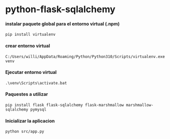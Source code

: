 # python-flask-sqlalchemy

#### instalar paquete global para el entorno virtual (.npm)
```
pip install virtualenv
```

#### crear entorno virtual
```
C:/Users/willi/AppData/Roaming/Python/Python310/Scripts/virtualenv.exe venv
```

#### Ejecutar entorno virtual
```
.\venv\Scripts\activate.bat
```

#### Paquestes a utilizar
```
pip install flask flask-sqlalchemy flask-marshmallow marshmallow-sqlalchemy pymysql
```

#### Inicializar la aplicacion
```
python src/app.py
```
